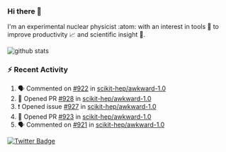 ### Hi there 👋 

I'm an experimental nuclear physicist :atom: with an interest in tools :wrench: to improve productivity :chart_with_upwards_trend: and scientific insight :telescope:.

![github stats](https://github-readme-stats.vercel.app/api?username=agoose77&show_icons=true&hide_rank=true&hide_title=true&bg_color=30,e76445,904e95&text_color=efe3ec&icon_color=efe3ec)
<!--
**agoose77/agoose77** is a ✨ _special_ ✨ repository because its `README.md` (this file) appears on your GitHub profile.

Here are some ideas to get you started:

- 🔭 I’m currently working on ...
- 🌱 I’m currently learning ...
- 👯 I’m looking to collaborate on ...
- 🤔 I’m looking for help with ...
- 💬 Ask me about ...
- 📫 How to reach me: ...
- 😄 Pronouns: ...
- ⚡ Fun fact: ...
-->

### :zap: Recent Activity
<!--START_SECTION:activity-->
1. 🗣 Commented on [#922](https://github.com/scikit-hep/awkward-1.0/issues/922) in [scikit-hep/awkward-1.0](https://github.com/scikit-hep/awkward-1.0)
2. 💪 Opened PR [#928](https://github.com/scikit-hep/awkward-1.0/pull/928) in [scikit-hep/awkward-1.0](https://github.com/scikit-hep/awkward-1.0)
3. ❗️ Opened issue [#927](https://github.com/scikit-hep/awkward-1.0/issues/927) in [scikit-hep/awkward-1.0](https://github.com/scikit-hep/awkward-1.0)
4. 💪 Opened PR [#923](https://github.com/scikit-hep/awkward-1.0/pull/923) in [scikit-hep/awkward-1.0](https://github.com/scikit-hep/awkward-1.0)
5. 🗣 Commented on [#921](https://github.com/scikit-hep/awkward-1.0/issues/921) in [scikit-hep/awkward-1.0](https://github.com/scikit-hep/awkward-1.0)
<!--END_SECTION:activity-->


[![Twitter Badge](https://img.shields.io/twitter/follow/agoose77?style=flat-square&logo=Twitter&logoColor=white&color=cornflowerblue)](https://twitter.com/agoose77)
